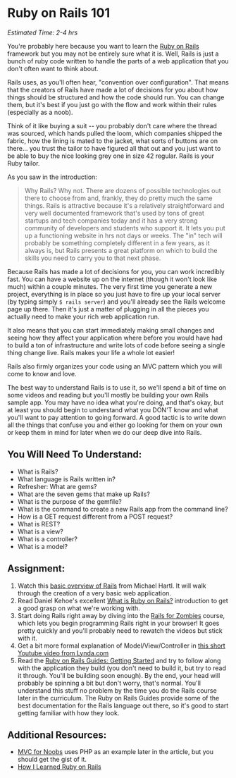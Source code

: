 # Ruby on Rails 101
*Estimated Time: 2-4 hrs*

You're probably here because you want to learn the [Ruby on Rails](http://rubyonrails.org/) framework but you may not be entirely sure what it is.  Well, Rails is just a bunch of ruby code written to handle the parts of a web application that you don't often want to think about.  

Rails uses, as you'll often hear, "convention over configuration".  That means that the creators of Rails have made a lot of decisions for you about how things should be structured and how the code should run.  You can change them, but it's best if you just go with the flow and work within their rules (especially as a noob).

Think of it like buying a suit -- you probably don't care where the thread was sourced, which hands pulled the loom, which companies shipped the fabric, how the lining is mated to the jacket, what sorts of buttons are on there... you trust the tailor to have figured all that out and you just want to be able to buy the nice looking grey one in size 42 regular.  Rails is your Ruby tailor.

As you saw in the introduction:
>Why Rails?  Why not.  There are dozens of possible technologies out there to choose from and, frankly, they do pretty much the same things.  Rails is attractive because it's a relatively straightforward and very well documented framework that's used by tons of great startups and tech companies today and it has a very strong community of developers and students who support it.  It lets you put up a functioning website in hrs not days or weeks.  The "in" tech will probably be something completely different in a few years, as it always is, but Rails presents a great platform on which to build the skills you need to carry you to that next phase.

Because Rails has made a lot of decisions for you, you can work incredibly fast.  You can have a website up on the internet (though it won't look like much) within a couple minutes.  The very first time you generate a new project, everything is in place so you just have to fire up your local server (by typing simply `$ rails server`) and you'll already see the Rails welcome page up there.  Then it's just a matter of plugging in all the pieces you actually need to make your rich web application run.  

It also means that you can start immediately making small changes and seeing how they affect your application where before you would have had to build a ton of infrastructure and write lots of code before seeing a single thing change live.  Rails makes your life a whole lot easier!

Rails also firmly organizes your code using an MVC pattern which you will come to know and love.

The best way to understand Rails is to use it, so we'll spend a bit of time on some videos and reading but you'll mostly be building your own Rails sample app.  You may have no idea what you're doing, and that's okay, but at least you should begin to understand what you DON'T know and what you'll want to pay attention to going forward.  A good tactic is to write down all the things that confuse you and either go looking for them on your own or keep them in mind for later when we do our deep dive into Rails.

## You Will Need To Understand:
* What is Rails?
* What language is Rails written in?
* Refresher: What are gems?
* What are the seven gems that make up Rails?
* What is the purpose of the gemfile?
* What is the command to create a new Rails app from the command line?
* How is a GET request different from a POST request?
* What is REST?
* What is a view?
* What is a controller?
* What is a model?

## Assignment:

1. Watch this [basic overview of Rails](http://www.youtube.com/watch?v=b_DJdmvBStE) from Michael Hartl.  It will walk through the creation of a very basic web application.
2. Read Daniel Kehoe's excellent [What is Ruby on Rails?](http://railsapps.github.io/what-is-ruby-rails.html) introduction to get a good grasp on what we're working with.
3. Start doing Rails right away by diving into the [Rails for Zombies](http://railsforzombies.org/) course, which lets you begin programming Rails right in your browser!  It goes pretty quickly and you'll probably need to rewatch the videos but stick with it.
4. Get a bit more formal explanation of Model/View/Controller in [this short Youtube video from Lynda.com](http://www.youtube.com/watch?v=3mQjtk2YDkM)
4. Read the [Ruby on Rails Guides: Getting Started](http://guides.rubyonrails.org/getting_started.html) and try to follow along with the application they build (you don't need to build it, but try to read it through. You'll be building soon enough).  By the end, your head will probably be spinning a bit but don't worry, that's normal.  You'll understand this stuff no problem by the time you do the Rails course later in the curriculum.  The Ruby on Rails Guides provide some of the best documentation for the Rails language out there, so it's good to start getting familiar with how they look.

## Additional Resources:
* [MVC for Noobs](http://net.tutsplus.com/tutorials/other/mvc-for-noobs/) uses PHP as an example later in the article, but you should get the gist of it.
* [How I Learned Ruby on Rails](https://medium.com/how-i-learned-ruby-rails/e08c94e2a51e)
